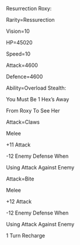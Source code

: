 Resurrection Roxy:

Rarity=Ressurection

Vision=10

HP=45020

Speed=10

Attack=4600

Defence=4600

Ability=Overload Stealth:

You Must Be 1 Hex’s Away

From Roxy To See Her

Attack=Claws

Melee

+11 Attack

-12 Enemy Defense When

Using Attack Against Enemy

Attack=Bite

Melee

+12 Attack

-12 Enemy Defense When

Using Attack Against Enemy

1 Turn Recharge
